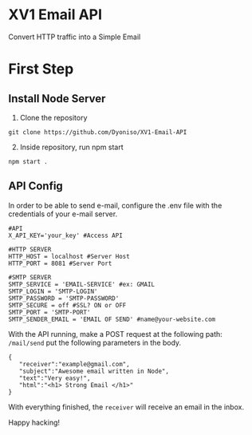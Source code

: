 # XV1 Email API
Convert HTTP traffic into a Simple Email

# First Step

## Install Node Server

1. Clone the repository
```
git clone https://github.com/Dyoniso/XV1-Email-API
```

2. Inside repository, run npm start
```
npm start .
```

## API Config


In order to be able to send e-mail, configure the .env file with the credentials of your e-mail server.

```
#API
X_API_KEY='your_key' #Access API

#HTTP SERVER
HTTP_HOST = localhost #Server Host
HTTP_PORT = 8081 #Server Port

#SMTP SERVER
SMTP_SERVICE = 'EMAIL-SERVICE' #ex: GMAIL
SMTP_LOGIN = 'SMTP-LOGIN'
SMTP_PASSWORD = 'SMTP-PASSWORD'
SMTP_SECURE = off #SSL? ON or OFF
SMTP_PORT = 'SMTP-PORT'
SMTP_SENDER_EMAIL = 'EMAIL OF SEND' #name@your-website.com
```

With the API running, make a POST request at the following path: ```/mail/send```
put the following parameters in the body.
```
{
   "receiver":"example@gmail.com",
   "subject":"Awesome email written in Node",
   "text":"Very easy!",
   "html":"<h1> Strong Email </h1>"
}
```
With everything finished, the ```receiver``` will receive an email in the inbox.

Happy hacking!
